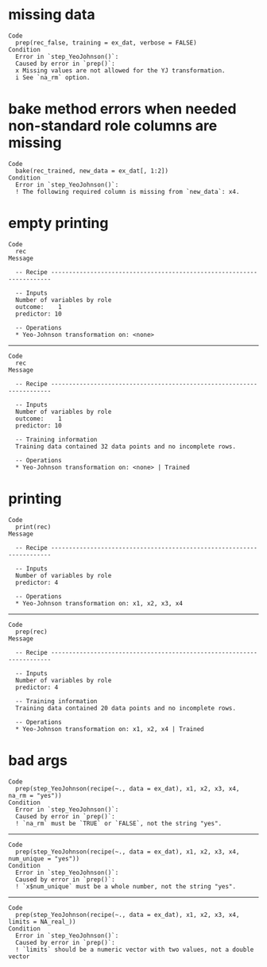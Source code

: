 # missing data

    Code
      prep(rec_false, training = ex_dat, verbose = FALSE)
    Condition
      Error in `step_YeoJohnson()`:
      Caused by error in `prep()`:
      x Missing values are not allowed for the YJ transformation.
      i See `na_rm` option.

# bake method errors when needed non-standard role columns are missing

    Code
      bake(rec_trained, new_data = ex_dat[, 1:2])
    Condition
      Error in `step_YeoJohnson()`:
      ! The following required column is missing from `new_data`: x4.

# empty printing

    Code
      rec
    Message
      
      -- Recipe ----------------------------------------------------------------------
      
      -- Inputs 
      Number of variables by role
      outcome:    1
      predictor: 10
      
      -- Operations 
      * Yeo-Johnson transformation on: <none>

---

    Code
      rec
    Message
      
      -- Recipe ----------------------------------------------------------------------
      
      -- Inputs 
      Number of variables by role
      outcome:    1
      predictor: 10
      
      -- Training information 
      Training data contained 32 data points and no incomplete rows.
      
      -- Operations 
      * Yeo-Johnson transformation on: <none> | Trained

# printing

    Code
      print(rec)
    Message
      
      -- Recipe ----------------------------------------------------------------------
      
      -- Inputs 
      Number of variables by role
      predictor: 4
      
      -- Operations 
      * Yeo-Johnson transformation on: x1, x2, x3, x4

---

    Code
      prep(rec)
    Message
      
      -- Recipe ----------------------------------------------------------------------
      
      -- Inputs 
      Number of variables by role
      predictor: 4
      
      -- Training information 
      Training data contained 20 data points and no incomplete rows.
      
      -- Operations 
      * Yeo-Johnson transformation on: x1, x2, x4 | Trained

# bad args

    Code
      prep(step_YeoJohnson(recipe(~., data = ex_dat), x1, x2, x3, x4, na_rm = "yes"))
    Condition
      Error in `step_YeoJohnson()`:
      Caused by error in `prep()`:
      ! `na_rm` must be `TRUE` or `FALSE`, not the string "yes".

---

    Code
      prep(step_YeoJohnson(recipe(~., data = ex_dat), x1, x2, x3, x4, num_unique = "yes"))
    Condition
      Error in `step_YeoJohnson()`:
      Caused by error in `prep()`:
      ! `x$num_unique` must be a whole number, not the string "yes".

---

    Code
      prep(step_YeoJohnson(recipe(~., data = ex_dat), x1, x2, x3, x4, limits = NA_real_))
    Condition
      Error in `step_YeoJohnson()`:
      Caused by error in `prep()`:
      ! `limits` should be a numeric vector with two values, not a double vector


